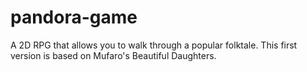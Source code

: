 # pandora-game
A 2D RPG that allows you to walk through a popular folktale. This first version is based on Mufaro's Beautiful Daughters.
